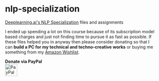 # nlp-specialization
[Deeplearning.ai's NLP Specialization](https://www.coursera.org/specializations/natural-language-processing) files and assignments

I ended up spending a lot on this course because of its subscription model based charges and just not finding time to pursue it as fast as possible. If these files helped you in anyway then please consider donating so that I can **build a PC for my technical and techno-creative works** or buying me something from my [Amazon Wishlist](https://www.amazon.in/hz/wishlist/genericItemsPage/3KCSFW4DRG1RY).

**Donate via PayPal**  
<a href="https://paypal.me/shantamraj" target="_blank"><img height='40' src="https://www.paypalobjects.com/webstatic/en_US/i/buttons/PP_logo_h_150x38.png" alt="PayPal" /></a>
